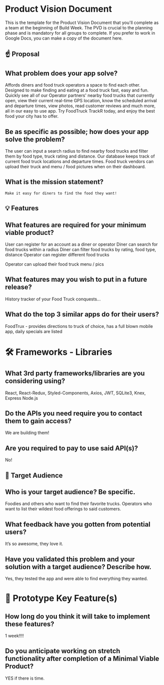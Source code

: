 # Product Vision Document

This is the template for the Product Vision Document that you'll complete as a team at the beginning of Build Week. The PVD is crucial to the planning phase and is mandatory for all groups to complete.
If you prefer to work in Google Docs, you can make a copy of the document here.
## ☝️ Proposal

## What problem does your app solve?
Affords diners and food truck operators a space to find each other. Designed to make finding and eating at a food truck fast, easy and fun. Quickly see all of our Operator partners' nearby food trucks that currently open, view their current real-time GPS location, know the scheduled arrival and departure times, view photos, read customer reviews and much more, all in our easy to use app. Try FoodTruck TrackR today, and enjoy the best food your city has to offer.

## Be as specific as possible; how does your app solve the problem?
The user can input a search radius to find nearby food trucks and filter them by food type, truck rating and distance. Our database keeps track of current food truck locations and departure times. 
Food truck vendors can upload their truck and menu / food pictures when on their dashboard. 

## What is the mission statement?
	Make it easy for diners to find the food they want!

## 💡 Features

## What features are required for your minimum viable product?	

User can register for an account as a diner or operator 	Diner can search for food trucks within a radius 	Diner can filter food trucks by rating, food type, distance 	Operator can register different food trucks

Operator can upload their food truck menu / pics

## What features may you wish to put in a future release?
History tracker of your Food Truck conquests...

## What do the top 3 similar apps do for their users?
FoodTrux - provides directions to truck of choice, has a full blown mobile app, daily specials are listed

# 🛠 Frameworks - Libraries

## What 3rd party frameworks/libraries are you considering using?
React, React-Redux, Styled-Components, Axios, JWT, SQLite3, Knex, Express Node.js

## Do the APIs you need require you to contact them to gain access?
 We are building them!

## Are you required to pay to use said API(s)?
No!

## 🎯 Target Audience

## Who is your target audience? Be specific.
Foodies and others who want to find their favorite trucks. Operators who want to list their wildest food offerings to said customers. 

## What feedback have you gotten from potential users?
It’s so awesome, they love it.

## Have you validated this problem and your solution with a target audience? Describe how.
Yes, they tested the app and were able to find everything they wanted.

# 🔑 Prototype Key Feature(s)

## How long do you think it will take to implement these features?
1 week!!!!

## Do you anticipate working on stretch functionality after completion of a Minimal Viable Product?
YES if there is time.
